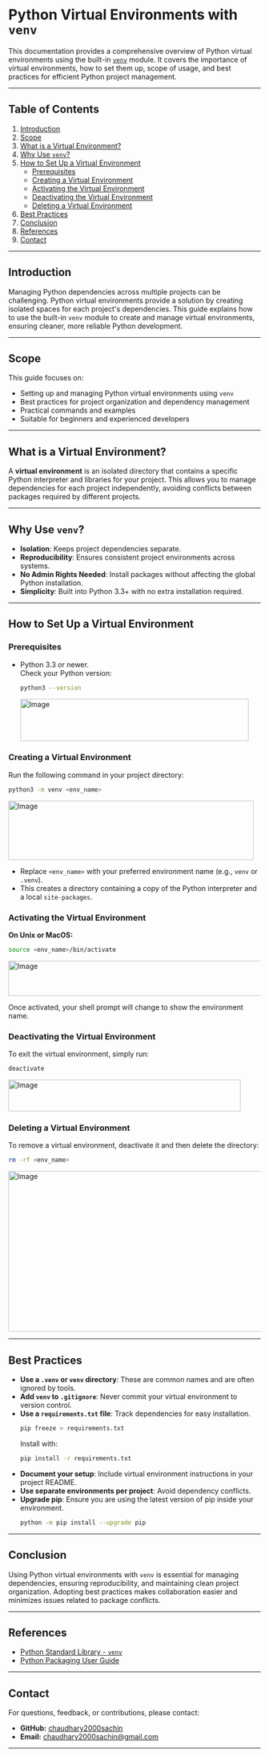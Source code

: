 # Python Virtual Environments with `venv`

This documentation provides a comprehensive overview of Python virtual environments using the built-in [`venv`](https://docs.python.org/3/library/venv.html) module. It covers the importance of virtual environments, how to set them up, scope of usage, and best practices for efficient Python project management.

---

## Table of Contents

1. [Introduction](#introduction)
2. [Scope](#scope)
3. [What is a Virtual Environment?](#what-is-a-virtual-environment)
4. [Why Use `venv`?](#why-use-venv)
5. [How to Set Up a Virtual Environment](#how-to-set-up-a-virtual-environment)
    - [Prerequisites](#prerequisites)
    - [Creating a Virtual Environment](#creating-a-virtual-environment)
    - [Activating the Virtual Environment](#activating-the-virtual-environment)
    - [Deactivating the Virtual Environment](#deactivating-the-virtual-environment)
    - [Deleting a Virtual Environment](#deleting-a-virtual-environment)
6. [Best Practices](#best-practices)
7. [Conclusion](#conclusion)
8. [References](#references)
9. [Contact](#contact)

---

## Introduction

Managing Python dependencies across multiple projects can be challenging. Python virtual environments provide a solution by creating isolated spaces for each project's dependencies. This guide explains how to use the built-in `venv` module to create and manage virtual environments, ensuring cleaner, more reliable Python development.

---

## Scope

This guide focuses on:
- Setting up and managing Python virtual environments using `venv`
- Best practices for project organization and dependency management
- Practical commands and examples
- Suitable for beginners and experienced developers

---

## What is a Virtual Environment?

A **virtual environment** is an isolated directory that contains a specific Python interpreter and libraries for your project. This allows you to manage dependencies for each project independently, avoiding conflicts between packages required by different projects.

---

## Why Use `venv`?

- **Isolation**: Keeps project dependencies separate.
- **Reproducibility**: Ensures consistent project environments across systems.
- **No Admin Rights Needed**: Install packages without affecting the global Python installation.
- **Simplicity**: Built into Python 3.3+ with no extra installation required.

---

## How to Set Up a Virtual Environment

### Prerequisites

- Python 3.3 or newer.  
  Check your Python version:
  ```sh
  python3 --version
  ```

   <img width="456" height="84" alt="Image" src="https://github.com/user-attachments/assets/6cba5fab-a164-4f2d-a559-f34a44f53a85" />

### Creating a Virtual Environment

Run the following command in your project directory:

```sh
python3 -m venv <env_name>
```

  <img width="490" height="118" alt="Image" src="https://github.com/user-attachments/assets/fc68febc-f6a2-4960-a09b-d438606a9c55" />


- Replace `<env_name>` with your preferred environment name (e.g., `venv` or `.venv`).
- This creates a directory containing a copy of the Python interpreter and a local `site-packages`.

### Activating the Virtual Environment

**On Unix or MacOS:**
```sh
source <env_name>/bin/activate
```

  <img width="529" height="70" alt="Image" src="https://github.com/user-attachments/assets/44b5fa2f-c88a-466f-9058-26fae1b34e7a" />
  
Once activated, your shell prompt will change to show the environment name.

### Deactivating the Virtual Environment

To exit the virtual environment, simply run:

```sh
deactivate
```

  <img width="464" height="63" alt="Image" src="https://github.com/user-attachments/assets/7f739ceb-1c14-44d0-ba79-bf07df7dc9e6" />

### Deleting a Virtual Environment

To remove a virtual environment, deactivate it and then delete the directory:

```sh
rm -rf <env_name>
```

  <img width="531" height="320" alt="Image" src="https://github.com/user-attachments/assets/ae34d8c5-6bc7-438f-8c69-14430b56514f" />

---

## Best Practices

- **Use a `.venv` or `venv` directory**: These are common names and are often ignored by tools.
- **Add `venv` to `.gitignore`**: Never commit your virtual environment to version control.
- **Use a `requirements.txt` file**: Track dependencies for easy installation.
  ```sh
  pip freeze > requirements.txt
  ```
  Install with:
  ```sh
  pip install -r requirements.txt
  ```
- **Document your setup**: Include virtual environment instructions in your project README.
- **Use separate environments per project**: Avoid dependency conflicts.
- **Upgrade pip**: Ensure you are using the latest version of pip inside your environment.
  ```sh
  python -m pip install --upgrade pip
  ```

---

## Conclusion

Using Python virtual environments with `venv` is essential for managing dependencies, ensuring reproducibility, and maintaining clean project organization. Adopting best practices makes collaboration easier and minimizes issues related to package conflicts.

---

## References

- [Python Standard Library - `venv`](https://docs.python.org/3/library/venv.html)
- [Python Packaging User Guide](https://packaging.python.org/guides/installing-using-pip-and-virtual-environments/)

---

## Contact

For questions, feedback, or contributions, please contact:

- **GitHub:** [chaudhary2000sachin](https://github.com/chaudhary2000sachin)
- **Email:** chaudhary2000sachin@gmail.com

---

